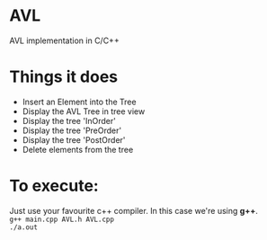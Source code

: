 # AVL
AVL implementation in C/C++
 
<h1>Things it does</h1>
<ul>
   <li>Insert an Element into the Tree</li>
   <li>Display the AVL Tree in tree view</li>
   <li>Display the tree 'InOrder'</li>
   <li>Display the tree 'PreOrder'</li>
   <li>Display the tree 'PostOrder'</li>
   <li>Delete elements from the tree</li>
</ul>

<h1>To execute:</h1>
<p>
Just use your favourite c++ compiler. In this case we're using <b>g++</b>. <br/>
	<code>g++ main.cpp AVL.h AVL.cpp</code><br/>
	<code>./a.out</code>
</p>
